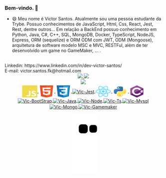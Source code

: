 ### Bem-vindo. 👋

- 😄 Meu nome é Victor Santos. Atualmente sou uma pessoa estudante da Trybe. Possuo conhecimentos de JavaScript, Html, Css, React, Jest, Rest, dentre outros...
     Em relação a BackEnd possuo conhecimento em Python, Java, C#, C++, SQL, MongoDB, Docker, TypeScript, NodeJS, Express, ORM (sequelize) e ORM ODM com JWT, ODM (Mongoose), arquitetura de software modelo MSC e MVC, RESTFul, além de ter desenvolvido um game no GameMaker, ... .
<br>
Linkedin: https://www.linkedin.com/in/dev-victor-santos/
<br>
E-mail: victor.santos.fk@hotmail.com

<div align="center">
  <a href="https://github.com/vicsantus">
  <img height="180em" src="https://github-readme-stats.vercel.app/api?username=vicsantus&show_icons=true&theme=dark&include_all_commits=true&count_private=true"/>
  <img height="180em" src="https://github-readme-stats.vercel.app/api/top-langs/?username=vicsantus&layout=compact&count_private=true&langs_count=7&theme=dark"/><br />
  <img height="180em" src="https://github-readme-streak-stats.herokuapp.com/?user=vicsantus&theme=dark&hide_border=false"/>
  
</div>

<div>
<div align="center" style="display: flex>
<br>
  <a href="https://developer.mozilla.org/pt-BR/docs/Web/JavaScript" target="_blank" rel="noreferrer">
  <img align="center" alt="Vic-Js" height="40" width="50" src="https://raw.githubusercontent.com/devicons/devicon/master/icons/javascript/javascript-plain.svg">
  </a>
   <a href="https://developer.mozilla.org/pt-BR/docs/Web/HTML" target="_blank" rel="noreferrer">
  <img align="center" alt="Vic-HTML" height="40" width="50" src="https://raw.githubusercontent.com/devicons/devicon/master/icons/html5/html5-original.svg">
  </a>
  <a href="https://developer.mozilla.org/pt-BR/docs/Web/CSS" target="_blank" rel="noreferrer">
  <img align="center" alt="Vic-CSS" height="40" width="50" src="https://raw.githubusercontent.com/devicons/devicon/master/icons/css3/css3-original.svg">
  </a>
  <a href="https://jestjs.io/pt-BR/" target="_blank" rel="noreferrer">
  <img align="center" alt="Vic-Jest" height="40" width="50" src="https://cdn.jsdelivr.net/gh/devicons/devicon/icons/jest/jest-plain.svg">
  </a>
  <a href="https://reactjs.org/" target="_blank" rel="noreferrer">
  <img align="center" alt="Vic-React" height="40" width="50" src="https://raw.githubusercontent.com/devicons/devicon/master/icons/react/react-original.svg">
  </a>
  <a href="https://www.python.org/" target="_blank" rel="noreferrer">
  <img align="center" alt="Vic-Python" height="40" width="50" src="https://raw.githubusercontent.com/devicons/devicon/master/icons/python/python-original.svg">
  </a>
  <a href="https://learn.microsoft.com/en-us/dotnet/csharp/" target="_blank" rel="noreferrer">
  <img align="center" alt="Vic-Csharp" height="40" width="50" src="https://raw.githubusercontent.com/devicons/devicon/master/icons/csharp/csharp-original.svg">
  </a>
  <a href="https://getbootstrap.com/" target="_blank" rel="noreferrer">
  <img align="center" alt="Vic-BootStrap" height="40" width="50" src="https://cdn.jsdelivr.net/gh/devicons/devicon/icons/bootstrap/bootstrap-original-wordmark.svg">
  </a>
  <a href="https://www.java.com/" target="_blank" rel="noreferrer">
  <img align="center" alt="Vic-Java" height="40" width="50" src="https://cdn.jsdelivr.net/gh/devicons/devicon/icons/java/java-original.svg">
  </a>
  <a href="https://nodejs.org/" target="_blank" rel="noreferrer">
  <img align="center" alt="Vic-Node" height="40" width="50" src="https://www.svgrepo.com/download/354118/nodejs.svg">
  </a>
  <a href="https://www.typescriptlang.org/" target="_blank" rel="noreferrer">
  <img align="center" alt="Vic-Ts" height="40" width="50" src="https://www.svgrepo.com/download/349540/typescript.svg">
  </a>
  <a href="https://www.mysql.com/" target="_blank" rel="noreferrer">
  <img align="center" alt="Vic-Mysql" height="40" width="50" src="https://www.svgrepo.com/download/354099/mysql.svg">
  </a>
  <a href="https://www.mongodb.com/" target="_blank" rel="noreferrer">
  <img align="center" alt="Vic-Mongo" height="40" width="50" src="https://www.svgrepo.com/download/439231/mongodb.svg">
  </a>
  <a href="https://gamemaker.io/en" target="_blank" rel="noreferrer">
  <img align="center" alt="Vic-Gamemaker" height="40" width="50" src="https://www.svgrepo.com/download/373618/gamemaker2.svg">
  </a>
</div>

<div align="center">

![Snake animation](https://github.com/vicsantus/vicsantus/blob/output/github-contribution-grid-snake.svg)

</div>
